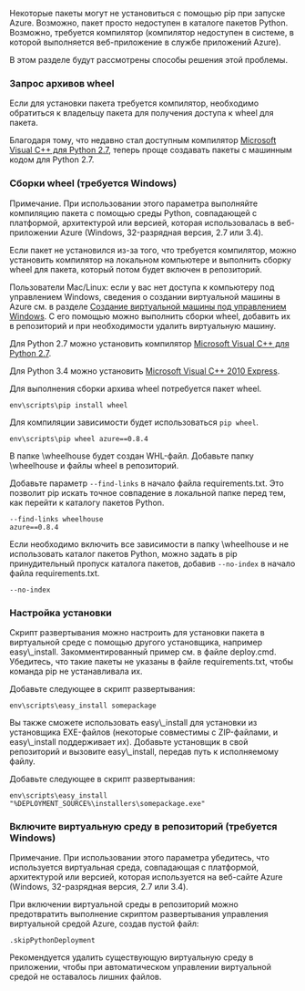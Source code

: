 Некоторые пакеты могут не установиться с помощью pip при запуске Azure. Возможно, пакет просто недоступен в каталоге пакетов Python. Возможно, требуется компилятор (компилятор недоступен в системе, в которой выполняется веб-приложение в службе приложений Azure).

В этом разделе будут рассмотрены способы решения этой проблемы.

### Запрос архивов wheel
Если для установки пакета требуется компилятор, необходимо обратиться к владельцу пакета для получения доступа к wheel для пакета.

Благодаря тому, что недавно стал доступным компилятор [Microsoft Visual C++ для Python 2.7][Microsoft Visual C++ для Python 2.7], теперь проще создавать пакеты с машинным кодом для Python 2.7.

### Сборки wheel (требуется Windows)
Примечание. При использовании этого параметра выполняйте компиляцию пакета с помощью среды Python, совпадающей с платформой, архитектурой или версией, которая использовалась в веб-приложении Azure (Windows, 32-разрядная версия, 2.7 или 3.4).

Если пакет не установился из-за того, что требуется компилятор, можно установить компилятор на локальном компьютере и выполнить сборку wheel для пакета, который потом будет включен в репозиторий.

Пользователи Mac/Linux: если у вас нет доступа к компьютеру под управлением Windows, сведения о создании виртуальной машины в Azure см. в разделе [Создание виртуальной машины под управлением Windows][Создание виртуальной машины под управлением Windows]. С его помощью можно выполнить сборки wheel, добавить их в репозиторий и при необходимости удалить виртуальную машину.

Для Python 2.7 можно установить компилятор [Microsoft Visual C++ для Python 2.7][Microsoft Visual C++ для Python 2.7].

Для Python 3.4 можно установить [Microsoft Visual C++ 2010 Express][Microsoft Visual C++ 2010 Express].

Для выполнения сборки архива wheel потребуется пакет wheel.

    env\scripts\pip install wheel

Для компиляции зависимости будет использоваться `pip wheel`.

    env\scripts\pip wheel azure==0.8.4

В папке \\wheelhouse будет создан WHL-файл. Добавьте папку \\wheelhouse и файлы wheel в репозиторий.

Добавьте параметр `--find-links` в начало файла requirements.txt. Это позволит pip искать точное совпадение в локальной папке перед тем, как перейти к каталогу пакетов Python.

    --find-links wheelhouse
    azure==0.8.4

Если необходимо включить все зависимости в папку \\wheelhouse и не использовать каталог пакетов Python, можно задать в pip принудительный пропуск каталога пакетов, добавив `--no-index` в начало файла requirements.txt.

    --no-index

### Настройка установки
Скрипт развертывания можно настроить для установки пакета в виртуальной среде с помощью другого установщика, например easy\\_install. Закомментированный пример см. в файле deploy.cmd. Убедитесь, что такие пакеты не указаны в файле requirements.txt, чтобы команда pip не устанавливала их.

Добавьте следующее в скрипт развертывания:

    env\scripts\easy_install somepackage

Вы также сможете использовать easy\\_install для установки из установщика EXE-файлов (некоторые совместимы с ZIP-файлами, и easy\\_install поддерживает их). Добавьте установщик в свой репозиторий и вызовите easy\\_install, передав путь к исполняемому файлу.

Добавьте следующее в скрипт развертывания:

    env\scripts\easy_install "%DEPLOYMENT_SOURCE%\installers\somepackage.exe"

### Включите виртуальную среду в репозиторий (требуется Windows)
Примечание. При использовании этого параметра убедитесь, что используется виртуальная среда, совпадающая с платформой, архитектурой или версией, которая используется на веб-сайте Azure (Windows, 32-разрядная версия, 2.7 или 3.4).

При включении виртуальной среды в репозиторий можно предотвратить выполнение скриптом развертывания управления виртуальной средой Azure, создав пустой файл:

    .skipPythonDeployment

Рекомендуется удалить существующую виртуальную среду в приложении, чтобы при автоматическом управлении виртуальной средой не оставалось лишних файлов.

[Создание виртуальной машины под управлением Windows]: http://azure.microsoft.com/documentation/articles/virtual-machines-windows-hero-tutorial/
[Microsoft Visual C++ для Python 2.7]: http://aka.ms/vcpython27
[Microsoft Visual C++ 2010 Express]: http://go.microsoft.com/?linkid=9709949

<!---HONumber=AcomDC_0323_2016-->